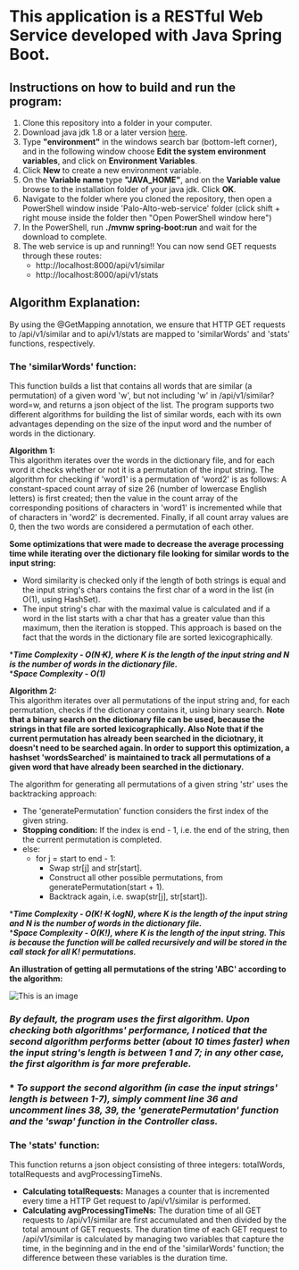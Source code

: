 # This application is a RESTful Web Service developed with Java Spring Boot.
## Instructions on how to build and run the program:
1. Clone this repository into a folder in your computer.
2. Download java jdk 1.8 or a later version [here](https://www.oracle.com/java/technologies/downloads/).
3. Type **"environment"** in the windows search bar (bottom-left corner), and in the following window choose **Edit the system environment variables**, and click on **Environment Variables**.
4. Click **New** to create a new environment variable.
5. On the **Variable name** type **"JAVA_HOME"**, and on the **Variable value** browse to the installation folder of your java jdk. Click **OK**.   
6. Navigate to the folder where you cloned the repository, then open a PowerShell window inside 'Palo-Alto-web-service' folder (click shift + right mouse inside the folder then "Open PowerShell window here")
7. In the PowerShell, run **./mvnw spring-boot:run** and wait for the download to complete.
8. The web service is up and running!! You can now send GET requests through these routes:
   - http://localhost:8000/api/v1/similar
   - http://localhost:8000/api/v1/stats  
    
    
## Algorithm Explanation:
By using the @GetMapping annotation, we ensure that HTTP GET requests to /api/v1/similar and to api/v1/stats are mapped to 'similarWords' and 'stats' functions, respectively.
### The 'similarWords' function:
This function builds a list that contains all words that are similar (a permutation) of a given word 'w', but not including 'w' in /api/v1/similar?word=w, and returns a json object of the list. The program supports two different algorithms for building the list of similar words, each with its own advantages depending on the size of the input word and the number of words in the dictionary.  

**Algorithm 1:**  
This algorithm iterates over the words in the dictionary file, and for each word it checks whether or not it is a permutation of the input string.
The algorithm for checking if 'word1' is a permutation of 'word2' is as follows: 
A constant-spaced count array of size 26 (number of lowercase English letters) is first created; then the value in the count array of the corresponding positions of characters in 'word1' is incremented while that of characters in 'word2' is decremented. Finally, if all count array values are 0, then the two words are considered a permutation of each other.  
  
  
**Some optimizations that were made to decrease the average processing time while iterating over the dictionary file looking for similar words to the input string:**
- Word similarity is checked only if the length of both strings is equal and the input string's chars contains the first char of a word in the list (in O(1), using HashSet).
- The input string's char with the maximal value is calculated and if a word in the list starts with a char that has a greater value than this maximum, then the iteration is stopped. This approach is based on the fact that the words in the dictionary file are sorted lexicographically.
      
****Time Complexity - O(N⋅K), where K is the length of the input string and N is the number of words in the dictionary file.***   
****Space Complexity - O(1)***

**Algorithm 2:**  
This algorithm iterates over all permutations of the input string and, for each permutation, checks if the dictionary contains it, using binary search. **Note that a binary search on the dictionary file can be used, because the strings in that file are sorted lexicographically. Also Note that if the current permutation has already been searched in the diciotnary, it doesn't need to be searched again. In order to support this optimization, a hashset 'wordsSearched' is maintained to track all permutations of a given word that have already been searched in the dictionary.**  
  
  
The algorithm for generating all permutations of a given string 'str' uses the backtracking approach:  
- The 'generatePermutation' function considers the first index of the given string.
- **Stopping condition:** If the index is end - 1, i.e. the end of the string, then the current permutation is completed.
- else: 
  - for j = start to end - 1:
    - Swap str[j] and str[start].
    - Construct all other possible permutations, from generatePermutation(start + 1).
    - Backtrack again, i.e. swap(str[j], str[start]).  
  
****Time Complexity - O(K!⋅K⋅logN), where K is the length of the input string and N is the number of words in the dictionary file.***  
****Space Complexity - O(K!), where K is the length of the input string. This is because the function will be called recursively and will be stored in the call stack for all K! permutations.***
    
  **An illustration of getting all permutations of the string 'ABC' according to the algorithm:**  
 
 ![This is an image](https://static.javatpoint.com/programs/images/program-to-find-all-the-permutations-of-a-string.png)   
   
     
### *By default, the program uses the first algorithm. Upon checking both algorithms' performance, I noticed that the second algorithm performs better (about 10 times faster) when the input string's length is between 1 and 7; in any other case, the first algorithm is far more preferable.*    
### * *To support the second algorithm (in case the input strings' length is between 1-7),  simply comment line 36 and uncomment lines 38, 39, the 'generatePermutation' function and the 'swap' function in the Controller class.*
  
  
  
  
### The 'stats' function:
This function returns a json object consisting of three integers: totalWords, totalRequests and avgProcessingTimeNs. 

- **Calculating totalRequests:** Manages a counter that is incremented every time a HTTP Get request to /api/v1/similar is performed.
- **Calculating avgProcessingTimeNs:** The duration time of all GET requests to /api/v1/similar are first accumulated and then divided by the total amount of GET requests. The duration time of each GET request to /api/v1/similar is calculated by managing two variables that capture the time, in the beginning and in the end of the 'similarWords' function; the difference between these variables is the duration time. 
